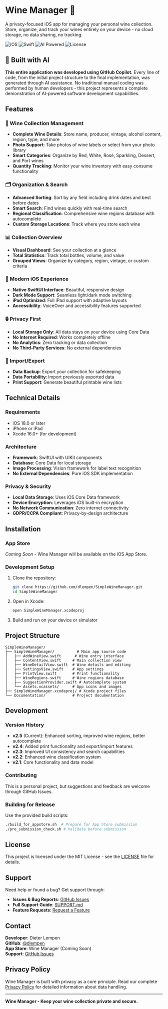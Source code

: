 # Wine Manager 🍷

A privacy-focused iOS app for managing your personal wine collection. Store, organize, and track your wines entirely on your device - no cloud storage, no data sharing, no tracking.

![iOS](https://img.shields.io/badge/iOS-18.0+-blue.svg)
![Swift](https://img.shields.io/badge/Swift-5.0+-orange.svg)
![AI Powered](https://img.shields.io/badge/Built%20with-GitHub%20Copilot-purple.svg)
![License](https://img.shields.io/badge/License-MIT-green.svg)

## 🤖 Built with AI

**This entire application was developed using GitHub Copilot.** Every line of code, from the initial project structure to the final implementation, was generated through AI assistance. No traditional manual coding was performed by human developers - this project represents a complete demonstration of AI-powered software development capabilities.

## Features

### 🍾 Wine Collection Management
- **Complete Wine Details**: Store name, producer, vintage, alcohol content, region, type, and more
- **Photo Support**: Take photos of wine labels or select from your photo library
- **Smart Categories**: Organize by Red, White, Rosé, Sparkling, Dessert, and Port wines
- **Quantity Tracking**: Monitor your wine inventory with easy consume functionality

### 🗂️ Organization & Search
- **Advanced Sorting**: Sort by any field including drink dates and best before dates
- **Smart Search**: Find wines quickly with real-time search
- **Regional Classification**: Comprehensive wine regions database with autocomplete
- **Custom Storage Locations**: Track where you store each wine

### 📊 Collection Overview
- **Visual Dashboard**: See your collection at a glance
- **Total Statistics**: Track total bottles, volume, and value
- **Grouped Views**: Organize by category, region, vintage, or custom criteria

### 📱 Modern iOS Experience
- **Native SwiftUI Interface**: Beautiful, responsive design
- **Dark Mode Support**: Seamless light/dark mode switching
- **iPad Optimized**: Full iPad support with adaptive layouts
- **Accessibility**: VoiceOver and accessibility features supported

### 🔒 Privacy First
- **Local Storage Only**: All data stays on your device using Core Data
- **No Internet Required**: Works completely offline
- **No Analytics**: Zero tracking or data collection
- **No Third-Party Services**: No external dependencies

### 📄 Import/Export
- **Data Backup**: Export your collection for safekeeping
- **Data Portability**: Import previously exported data
- **Print Support**: Generate beautiful printable wine lists

## Technical Details

### Requirements
- iOS 18.0 or later
- iPhone or iPad
- Xcode 16.0+ (for development)

### Architecture
- **Framework**: SwiftUI with UIKit components
- **Database**: Core Data for local storage
- **Image Processing**: Vision framework for label text recognition
- **No External Dependencies**: Pure iOS SDK implementation

### Privacy & Security
- **Local Data Storage**: Uses iOS Core Data framework
- **Device Encryption**: Leverages iOS built-in encryption
- **No Network Communication**: Zero internet connectivity
- **GDPR/CCPA Compliant**: Privacy-by-design architecture

## Installation

### App Store
*Coming Soon* - Wine Manager will be available on the iOS App Store.

### Development Setup
1. Clone the repository:
   ```bash
   git clone https://github.com/dlempen/SimpleWineManager.git
   cd SimpleWineManager
   ```

2. Open in Xcode:
   ```bash
   open SimpleWineManager.xcodeproj
   ```

3. Build and run on your device or simulator

## Project Structure

```
SimpleWineManager/
├── SimpleWineManager/          # Main app source code
│   ├── AddWineView.swift      # Wine entry interface
│   ├── ContentView.swift     # Main collection view
│   ├── WineDetailView.swift  # Wine details and editing
│   ├── SettingsView.swift    # App settings
│   ├── PrintView.swift       # Print functionality
│   ├── WineRegions.swift     # Wine regions database
│   ├── SuggestionProvider.swift # Autocomplete system
│   └── Assets.xcassets/      # App icons and images
├── SimpleWineManager.xcodeproj/ # Xcode project files
└── Documentation/            # Project documentation
```

## Development

### Version History
- **v2.5** (Current): Enhanced sorting, improved wine regions, better autocomplete
- **v2.4**: Added print functionality and export/import features
- **v2.3**: Improved UI consistency and search capabilities
- **v2.2**: Enhanced wine classification system
- **v2.1**: Core functionality and data model

### Contributing
This is a personal project, but suggestions and feedback are welcome through GitHub Issues.

### Building for Release
Use the provided build scripts:
```bash
./build_for_appstore.sh  # Prepare for App Store submission
./pre_submission_check.sh # Validate before submission
```

## License

This project is licensed under the MIT License - see the [LICENSE](LICENSE) file for details.

## Support

Need help or found a bug? Get support through:
- **Issues & Bug Reports**: [GitHub Issues](https://github.com/dlempen/SimpleWineManager/issues)
- **Full Support Guide**: [SUPPORT.md](SUPPORT.md)
- **Feature Requests**: [Request a Feature](https://github.com/dlempen/SimpleWineManager/issues/new)

## Contact

**Developer**: Dieter Lempen  
**GitHub**: [@dlempen](https://github.com/dlempen)  
**App Store**: Wine Manager (Coming Soon)  
**Support**: [GitHub Issues](https://github.com/dlempen/SimpleWineManager/issues)

## Privacy Policy

Wine Manager is built with privacy as a core principle. Read our complete [Privacy Policy](Privacy_Policy.md) for detailed information about data handling.

---

**Wine Manager - Keep your wine collection private and secure.**